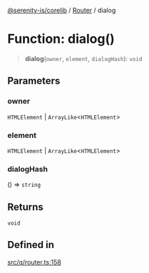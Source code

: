 [@serenity-is/corelib](../../../README.md) / [Router](../README.md) / dialog

# Function: dialog()

> **dialog**(`owner`, `element`, `dialogHash`): `void`

## Parameters

### owner

`HTMLElement` | `ArrayLike`\<`HTMLElement`\>

### element

`HTMLElement` | `ArrayLike`\<`HTMLElement`\>

### dialogHash

() => `string`

## Returns

`void`

## Defined in

[src/q/router.ts:158](https://github.com/serenity-is/serenity/blob/master/packages/corelib/src/q/router.ts#L158)
